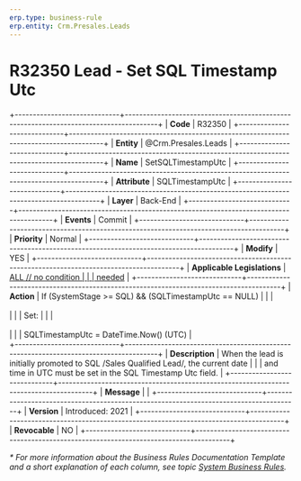 ```yaml
---
erp.type: business-rule
erp.entity: Crm.Presales.Leads
---
```


# R32350 Lead - Set SQL Timestamp Utc
+-----------------------------+---------------------------------------------------------------------------------------+
| **Code**                    | R32350                                                                                |
+-----------------------------+---------------------------------------------------------------------------------------+
| **Entity**                  | @Crm.Presales.Leads                                                                   |
+-----------------------------+---------------------------------------------------------------------------------------+
| **Name**                    | SetSQLTimestampUtc                                                                    |
+-----------------------------+---------------------------------------------------------------------------------------+
| **Attribute**               | SQLTimestampUtc                                                                       |
+-----------------------------+---------------------------------------------------------------------------------------+
| **Layer**                   | Back-End                                                                              |
+-----------------------------+---------------------------------------------------------------------------------------+
| **Events**                  | Commit                                                                                |
+-----------------------------+---------------------------------------------------------------------------------------+
| **Priority**                | Normal                                                                                |
+-----------------------------+---------------------------------------------------------------------------------------+
| **Modify**                  | YES                                                                                   |
+-----------------------------+---------------------------------------------------------------------------------------+
| **Applicable Legislations** | [ALL // no condition                                                                  |
|                             | needed](xref:applicable-legislations)                                                 |
+-----------------------------+---------------------------------------------------------------------------------------+
| **Action**                  | If (SystemStage >= SQL) && (SQLTimestampUtc == NULL)                                  |
|                             | <br/><br/>                                                                            |
|                             | Set:                                                                                  |
|                             | <br/><br/>                                                                            |
|                             | SQLTimestampUtc = DateTime.Now() (UTC)                                                |                    
+-----------------------------+---------------------------------------------------------------------------------------+
| **Description**             | When the lead is initially promoted to SQL /Sales Qualified Lead/, the current date   |
|                             | and time in UTC must be set in the SQL Timestamp Utc field.                           |
+-----------------------------+---------------------------------------------------------------------------------------+
| **Message**                 |                                                                                       |
+-----------------------------+---------------------------------------------------------------------------------------+
| **Version**                 | Introduced: 2021                                                                      |
+-----------------------------+---------------------------------------------------------------------------------------+
| **Revocable**               | NO                                                                                    |
+-----------------------------+---------------------------------------------------------------------------------------+

*\* For more information about the Business Rules Documentation Template and a short explanation of each column, see
topic [System Business Rules](../templates/template-description-system-business-rules.md).*
